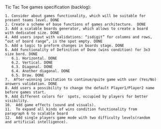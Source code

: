 Tic Tac Toe games specification (backlog):

    1. Consider about games functionality, which will be suitable for present teams level. DONE
    2. Create a scheme of base functions of games architecture.  DONE
    3. Add a scalable boards generator, which allows to create a board with dedicated size. DONE
    4. Add users input with validations: “isdigit” for columns and rows, “out of board range”, is the spot empty. DONE
    5. Add a logic to preform changes in boards stage. DONE
    6. Add functionality of Definition of Done (wins condition) for 3x3 size bord. DONE
       6.1. Horizontal. DONE
       6.2. Vertical. DONE
       6.3. Diagonal. DONE
       6.4. Another diagonal. DONE
       6.5. Draw. DONE
    7.  After-winning invitation to continue/quite game with user (Yes/No) answers validation. DONE
    8. Add users a possibility to change the default Player1/Player2 name before games start. 
    9. Add different colors for  spots, occupied by players for better visibility.
    10.  Add game effects (sound and visuals).
    11.  To expand all kinds of wins condition functionality from paragraph 6 to scalable board
    12.  Add single players game mode with two difficulty levels(random and artificial intelligence).
